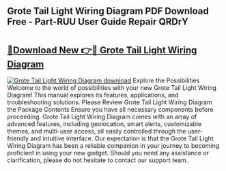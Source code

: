 ## Grote Tail Light Wiring Diagram PDF Download Free - Part-RUU User Guide Repair QRDrY

# <h2><a href="http://dfsaem.blite.top/?on=Grote+Tail+Light+Wiring+Diagram">🔗Download New 👉🔴 Grote Tail Light Wiring Diagram</a></h2>

[![Grote Tail Light Wiring Diagram download](https://i.imgur.com/lujVjoI.png)](http://dfsaem.blite.top/?on=Grote+Tail+Light+Wiring+Diagram)
Explore the Possibilities Welcome to the world of possibilities with your new Grote Tail Light Wiring Diagram! This manual explores its features, applications, and troubleshooting solutions. Please Review Grote Tail Light Wiring Diagram the Package Contents Ensure you have all necessary components before proceeding. Grote Tail Light Wiring Diagram comes with an array of advanced features, including geolocation, smart alerts, customizable themes, and multi-user access, all easily controlled through the user-friendly and intuitive interface. Our expectation is that the Grote Tail Light Wiring Diagram has been a reliable companion in your journey to becoming proficient in using your new gadget. Should you need any assistance or clarification, please do not hesitate to contact our support team.
